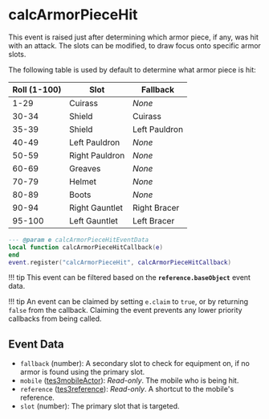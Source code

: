 # calcArmorPieceHit

This event is raised just after determining which armor piece, if any, was hit with an attack. The slots can be modified, to draw focus onto specific armor slots.

The following table is used by default to determine what armor piece is hit:

Roll (1-100) | Slot			| Fallback
------------ | --------------- | ---------------
1-29		 | Cuirass		 | *None*
30-34		| Shield		  | Cuirass
35-39		| Shield		  | Left Pauldron
40-49		| Left Pauldron   | *None*
50-59		| Right Pauldron  | *None*
60-69		| Greaves		 | *None*
70-79		| Helmet		  | *None*
80-89		| Boots		   | *None*
90-94		| Right Gauntlet  | Right Bracer
95-100	   | Left Gauntlet   | Left Bracer

```lua
--- @param e calcArmorPieceHitEventData
local function calcArmorPieceHitCallback(e)
end
event.register("calcArmorPieceHit", calcArmorPieceHitCallback)
```

!!! tip
	This event can be filtered based on the **`reference.baseObject`** event data.

!!! tip
	An event can be claimed by setting `e.claim` to `true`, or by returning `false` from the callback. Claiming the event prevents any lower priority callbacks from being called.

## Event Data

* `fallback` (number): A secondary slot to check for equipment on, if no armor is found using the primary slot.
* `mobile` ([tes3mobileActor](../../types/tes3mobileActor)): *Read-only*. The mobile who is being hit.
* `reference` ([tes3reference](../../types/tes3reference)): *Read-only*. A shortcut to the mobile's reference.
* `slot` (number): The primary slot that is targeted.

